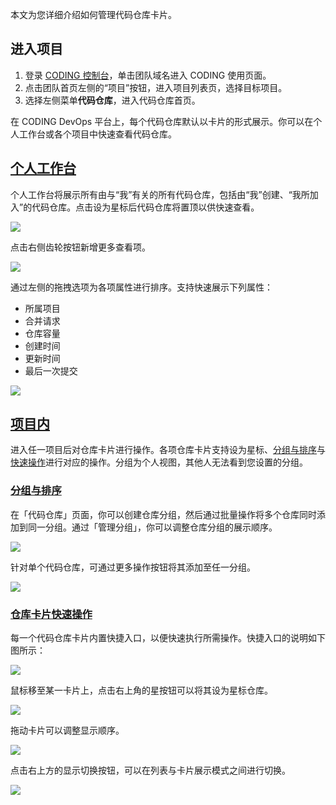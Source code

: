 本文为您详细介绍如何管理代码仓库卡片。

## 进入项目

1. 登录 [CODING 控制台](https://console.cloud.tencent.com/coding)，单击团队域名进入 CODING 使用页面。
2. 点击团队首页左侧的“项目”按钮，进入项目列表页，选择目标项目。
3. 选择左侧菜单**代码仓库**，进入代码仓库首页。

在 CODING DevOps 平台上，每个代码仓库默认以卡片的形式展示。你可以在个人工作台或各个项目中快速查看代码仓库。

## [个人工作台](#workshop)

个人工作台将展示所有由与“我”有关的所有代码仓库，包括由“我”创建、“我所加入”的代码仓库。点击设为星标后代码仓库将置顶以供快速查看。

![](https://help-assets.codehub.cn/enterprise/20220914113348.png)

点击右侧齿轮按钮新增更多查看项。

![](https://help-assets.codehub.cn/enterprise/20220914113527.png)

通过左侧的拖拽选项为各项属性进行排序。支持快速展示下列属性：

-   所属项目
-   合并请求
-   仓库容量
-   创建时间
-   更新时间
-   最后一次提交

![](https://help-assets.codehub.cn/enterprise/20220914113636.png)

## [项目内](#inside-project)

进入任一项目后对仓库卡片进行操作。各项仓库卡片支持设为星标、[分组与排序](#group)与[快速操作](#quick-action)进行对应的操作。分组为个人视图，其他人无法看到您设置的分组。

### [分组与排序](#group)

在「代码仓库」页面，你可以创建仓库分组，然后通过批量操作将多个仓库同时添加到同一分组。通过「管理分组」，你可以调整仓库分组的展示顺序。

![](https://help-assets.codehub.cn/enterprise/20210915155759.png)

针对单个代码仓库，可通过更多操作按钮将其添加至任一分组。

![](https://help-assets.codehub.cn/enterprise/20210915155955.png)

### [仓库卡片快速操作](#quick-action)

每一个代码仓库卡片内置快捷入口，以便快速执行所需操作。快捷入口的说明如下图所示：

![](https://help-assets.codehub.cn/enterprise/20210308142824.png)

鼠标移至某一卡片上，点击右上角的星按钮可以将其设为星标仓库。

![](https://help-assets.codehub.cn/enterprise/20210308144254.png)

拖动卡片可以调整显示顺序。

![](https://help-assets.codehub.cn/enterprise/20210308144503.png)

点击右上方的显示切换按钮，可以在列表与卡片展示模式之间进行切换。

![](https://help-assets.codehub.cn/enterprise/20210308145018.png)
